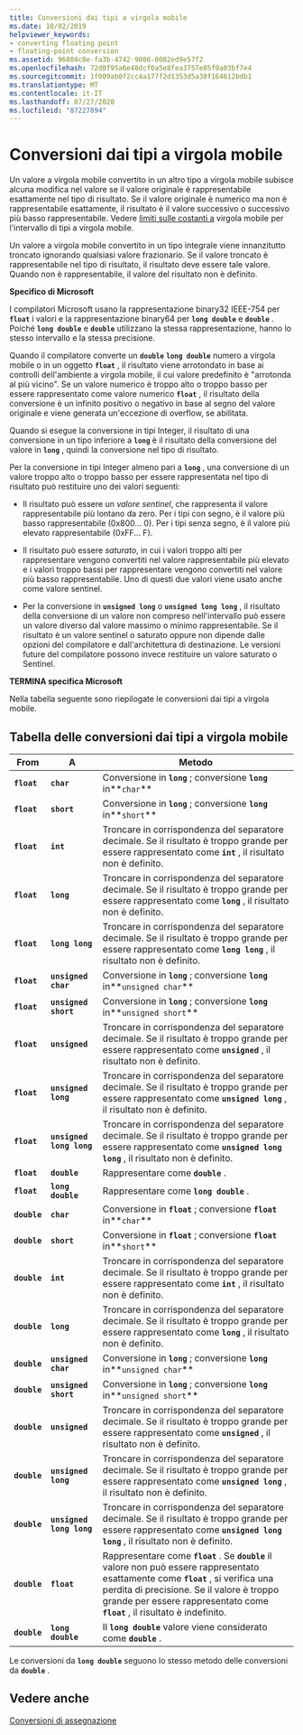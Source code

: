 ```yaml
---
title: Conversioni dai tipi a virgola mobile
ms.date: 10/02/2019
helpviewer_keywords:
- converting floating point
- floating-point conversion
ms.assetid: 96804c8e-fa3b-4742-9006-0082ed9e57f2
ms.openlocfilehash: 72d0f95a6e48dcf0a5e8fea3757e85f9a03bf7e4
ms.sourcegitcommit: 1f009ab0f2cc4a177f2d1353d5a38f164612bdb1
ms.translationtype: MT
ms.contentlocale: it-IT
ms.lasthandoff: 07/27/2020
ms.locfileid: "87227894"
---
```

# <a name="conversions-from-floating-point-types"></a>Conversioni dai tipi a virgola mobile

Un valore a virgola mobile convertito in un altro tipo a virgola mobile subisce alcuna modifica nel valore se il valore originale è rappresentabile esattamente nel tipo di risultato. Se il valore originale è numerico ma non è rappresentabile esattamente, il risultato è il valore successivo o successivo più basso rappresentabile. Vedere [limiti sulle costanti a](../c-language/limits-on-floating-point-constants.md) virgola mobile per l'intervallo di tipi a virgola mobile.

Un valore a virgola mobile convertito in un tipo integrale viene innanzitutto troncato ignorando qualsiasi valore frazionario. Se il valore troncato è rappresentabile nel tipo di risultato, il risultato deve essere tale valore. Quando non è rappresentabile, il valore del risultato non è definito.

**Specifico di Microsoft**

I compilatori Microsoft usano la rappresentazione binary32 IEEE-754 per **`float`** i valori e la rappresentazione binary64 per **`long double`** e **`double`** . Poiché **`long double`** e **`double`** utilizzano la stessa rappresentazione, hanno lo stesso intervallo e la stessa precisione.

Quando il compilatore converte un **`double`** **`long double`** numero a virgola mobile o in un oggetto **`float`** , il risultato viene arrotondato in base ai controlli dell'ambiente a virgola mobile, il cui valore predefinito è "arrotonda al più vicino". Se un valore numerico è troppo alto o troppo basso per essere rappresentato come valore numerico **`float`** , il risultato della conversione è un infinito positivo o negativo in base al segno del valore originale e viene generata un'eccezione di overflow, se abilitata.

Quando si esegue la conversione in tipi Integer, il risultato di una conversione in un tipo inferiore a **`long`** è il risultato della conversione del valore in **`long`** , quindi la conversione nel tipo di risultato.

Per la conversione in tipi Integer almeno pari a **`long`** , una conversione di un valore troppo alto o troppo basso per essere rappresentata nel tipo di risultato può restituire uno dei valori seguenti:

- Il risultato può essere un *valore sentinel*, che rappresenta il valore rappresentabile più lontano da zero. Per i tipi con segno, è il valore più basso rappresentabile (0x800... 0). Per i tipi senza segno, è il valore più elevato rappresentabile (0xFF... F).

- Il risultato può essere *saturato*, in cui i valori troppo alti per rappresentare vengono convertiti nel valore rappresentabile più elevato e i valori troppo bassi per rappresentare vengono convertiti nel valore più basso rappresentabile. Uno di questi due valori viene usato anche come valore sentinel.

- Per la conversione in **`unsigned long`** o **`unsigned long long`** , il risultato della conversione di un valore non compreso nell'intervallo può essere un valore diverso dal valore massimo o minimo rappresentabile. Se il risultato è un valore sentinel o saturato oppure non dipende dalle opzioni del compilatore e dall'architettura di destinazione. Le versioni future del compilatore possono invece restituire un valore saturato o Sentinel.

**TERMINA specifica Microsoft**

Nella tabella seguente sono riepilogate le conversioni dai tipi a virgola mobile.

## <a name="table-of-conversions-from-floating-point-types"></a>Tabella delle conversioni dai tipi a virgola mobile

|From|A|Metodo|
|----------|--------|------------|
|**`float`**|**`char`**|Conversione in **`long`** ; conversione **`long`** in**`char`**|
|**`float`**|**`short`**|Conversione in **`long`** ; conversione **`long`** in**`short`**|
|**`float`**|**`int`**|Troncare in corrispondenza del separatore decimale. Se il risultato è troppo grande per essere rappresentato come **`int`** , il risultato non è definito.|
|**`float`**|**`long`**|Troncare in corrispondenza del separatore decimale. Se il risultato è troppo grande per essere rappresentato come **`long`** , il risultato non è definito.|
|**`float`**|**`long long`**|Troncare in corrispondenza del separatore decimale. Se il risultato è troppo grande per essere rappresentato come **`long long`** , il risultato non è definito.|
|**`float`**|**`unsigned char`**|Conversione in **`long`** ; conversione **`long`** in**`unsigned char`**|
|**`float`**|**`unsigned short`**|Conversione in **`long`** ; conversione **`long`** in**`unsigned short`**|
|**`float`**|**`unsigned`**|Troncare in corrispondenza del separatore decimale. Se il risultato è troppo grande per essere rappresentato come **`unsigned`** , il risultato non è definito.|
|**`float`**|**`unsigned long`**|Troncare in corrispondenza del separatore decimale. Se il risultato è troppo grande per essere rappresentato come **`unsigned long`** , il risultato non è definito.|
|**`float`**|**`unsigned long long`**|Troncare in corrispondenza del separatore decimale. Se il risultato è troppo grande per essere rappresentato come **`unsigned long long`** , il risultato non è definito.|
|**`float`**|**`double`**|Rappresentare come **`double`** .|
|**`float`**|**`long double`**|Rappresentare come **`long double`** .|
|**`double`**|**`char`**|Conversione in **`float`** ; conversione **`float`** in**`char`**|
|**`double`**|**`short`**|Conversione in **`float`** ; conversione **`float`** in**`short`**|
|**`double`**|**`int`**|Troncare in corrispondenza del separatore decimale. Se il risultato è troppo grande per essere rappresentato come **`int`** , il risultato non è definito.|
|**`double`**|**`long`**|Troncare in corrispondenza del separatore decimale. Se il risultato è troppo grande per essere rappresentato come **`long`** , il risultato non è definito.|
|**`double`**|**`unsigned char`**|Conversione in **`long`** ; conversione **`long`** in**`unsigned char`**|
|**`double`**|**`unsigned short`**|Conversione in **`long`** ; conversione **`long`** in**`unsigned short`**|
|**`double`**|**`unsigned`**|Troncare in corrispondenza del separatore decimale. Se il risultato è troppo grande per essere rappresentato come **`unsigned`** , il risultato non è definito.|
|**`double`**|**`unsigned long`**|Troncare in corrispondenza del separatore decimale. Se il risultato è troppo grande per essere rappresentato come **`unsigned long`** , il risultato non è definito.|
|**`double`**|**`unsigned long long`**|Troncare in corrispondenza del separatore decimale. Se il risultato è troppo grande per essere rappresentato come **`unsigned long long`** , il risultato non è definito.|
|**`double`**|**`float`**|Rappresentare come **`float`** . Se **`double`** il valore non può essere rappresentato esattamente come **`float`** , si verifica una perdita di precisione. Se il valore è troppo grande per essere rappresentato come **`float`** , il risultato è indefinito.|
|**`double`**|**`long double`**|Il **`long double`** valore viene considerato come **`double`** .|

Le conversioni da **`long double`** seguono lo stesso metodo delle conversioni da **`double`** .

## <a name="see-also"></a>Vedere anche

[Conversioni di assegnazione](../c-language/assignment-conversions.md)

